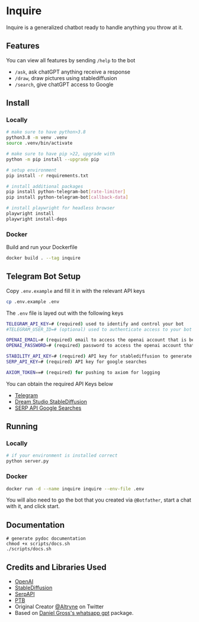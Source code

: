 # Inquire

Inquire is a generalized chatbot ready to handle anything you throw at it. 

## Features
You can view all features by sending `/help` to the bot
- `/ask`, ask chatGPT anything receive a response
- `/draw`, draw pictures using stablediffusion
- `/search`, give chatGPT access to Google

## Install
### Locally
```bash
# make sure to have python>3.8
python3.8 -m venv .venv
source .venv/bin/activate

# make sure to have pip >22, upgrade with
python -m pip install --upgrade pip

# setup environment
pip install -r requirements.txt

# install additional packages
pip install python-telegram-bot[rate-limiter]
pip install python-telegram-bot[callback-data]

# install playwright for headless browser
playwright install 
playwright install-deps
```

### Docker 
Build and run your Dockerfile
```bash
docker build . --tag inquire
```

## Telegram Bot Setup
Copy `.env.example` and fill it in with the relevant API keys
```bash
cp .env.example .env
```

The `.env` file is layed out with the following keys
```bash
TELEGRAM_API_KEY=# (required) used to identify and control your bot
#TELEGRAM_USER_ID=# (optional) used to authenticate access to your bot to just a given account

OPENAI_EMAIL=# (required) email to access the openai account that is being used for chatgpt
OPENAI_PASSWORD=# (required) password to access the openai account that is being used for chatgpt

STABILITY_API_KEY=# (required) API key for stablediffusion to generate drawings
SERP_API_KEY=# (required) API key for google searches

AXIOM_TOKEN==# (required) for pushing to axiom for logging
```

You can obtain the required API Keys below
- [Telegram](https://core.telegram.org/bots/tutorial#obtain-your-bot-token)
- [Dream Studio StableDiffusion](https://beta.dreamstudio.ai/membership?tab=home)
- [SERP API Google Searches](https://serpapi.com/)

## Running 
### Locally 
```bash
# if your environment is installed correct
python server.py
```

### Docker
```bash
docker run -d --name inquire inquire --env-file .env
```

You will also need to go the bot that you created via `@Botfather`, start a chat with it, and click start. 

## Documentation
```
# generate pydoc documentation
chmod +x scripts/docs.sh
./scripts/docs.sh
```

## Credits and Libraries Used
- [OpenAI](https://openai.com/)
- [StableDiffusion](https://github.com/Stability-AI/StableDiffusion)
- [SerpAPI](https://serpapi.com/)
- [PTB](https://docs.python-telegram-bot.org/en/stable/index.html)
- Original Creator [@Altryne](https://twitter.com/altryne/status/1598902799625961472) on Twitter
- Based on [Daniel Gross's whatsapp gpt](https://github.com/danielgross/whatsapp-gpt) package.
